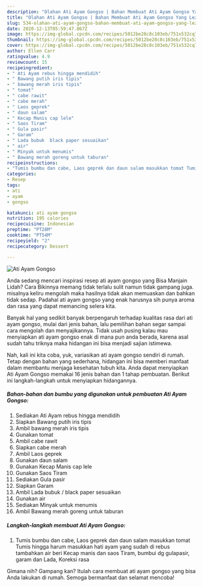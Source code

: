 ```yaml
---
description: "Olahan Ati Ayam Gongso | Bahan Membuat Ati Ayam Gongso Yang Lezat Sekali"
title: "Olahan Ati Ayam Gongso | Bahan Membuat Ati Ayam Gongso Yang Lezat Sekali"
slug: 534-olahan-ati-ayam-gongso-bahan-membuat-ati-ayam-gongso-yang-lezat-sekali
date: 2020-12-13T05:59:47.867Z
image: https://img-global.cpcdn.com/recipes/5012be28c8c103eb/751x532cq70/ati-ayam-gongso-foto-resep-utama.jpg
thumbnail: https://img-global.cpcdn.com/recipes/5012be28c8c103eb/751x532cq70/ati-ayam-gongso-foto-resep-utama.jpg
cover: https://img-global.cpcdn.com/recipes/5012be28c8c103eb/751x532cq70/ati-ayam-gongso-foto-resep-utama.jpg
author: Ellen Carr
ratingvalue: 4.9
reviewcount: 15
recipeingredient:
- " Ati Ayam rebus hingga mendidih"
- " Bawang putih iris tipis"
- " bawang merah iris tipis"
- " tomat"
- " cabe rawit"
- " cabe merah"
- " Laos geprek"
- " daun salam"
- " Kecap Manis cap lele"
- " Saos Tiram"
- " Gula pasir"
- " Garam"
- " Lada bubuk  black paper sesuaikan"
- " air"
- " Minyak untuk menumis"
- " Bawang merah goreng untuk taburan"
recipeinstructions:
- "Tumis bumbu dan cabe, Laos geprek dan daun salam masukkan tomat Tumis hingga harum masukkan hati ayam yang sudah di rebus tambahkan air beri Kecap manis dan saos Tiram, bumbui dg gulapasir, garam dan Lada, Koreksi rasa"
categories:
- Resep
tags:
- ati
- ayam
- gongso

katakunci: ati ayam gongso 
nutrition: 195 calories
recipecuisine: Indonesian
preptime: "PT28M"
cooktime: "PT54M"
recipeyield: "2"
recipecategory: Dessert

---
```



![Ati Ayam Gongso](https://img-global.cpcdn.com/recipes/5012be28c8c103eb/751x532cq70/ati-ayam-gongso-foto-resep-utama.jpg)

Anda sedang mencari inspirasi resep ati ayam gongso yang Bisa Manjain Lidah? Cara Bikinnya memang tidak terlalu sulit namun tidak gampang juga. misalnya keliru mengolah maka hasilnya tidak akan memuaskan dan bahkan tidak sedap. Padahal ati ayam gongso yang enak harusnya sih punya aroma dan rasa yang dapat memancing selera kita.



Banyak hal yang sedikit banyak berpengaruh terhadap kualitas rasa dari ati ayam gongso, mulai dari jenis bahan, lalu pemilihan bahan segar sampai cara mengolah dan menyajikannya. Tidak usah pusing kalau mau menyiapkan ati ayam gongso enak di mana pun anda berada, karena asal sudah tahu triknya maka hidangan ini bisa menjadi sajian istimewa.


Nah, kali ini kita coba, yuk, variasikan ati ayam gongso sendiri di rumah. Tetap dengan bahan yang sederhana, hidangan ini bisa memberi manfaat dalam membantu menjaga kesehatan tubuh kita. Anda dapat menyiapkan Ati Ayam Gongso memakai 16 jenis bahan dan 1 tahap pembuatan. Berikut ini langkah-langkah untuk menyiapkan hidangannya.

<!--inarticleads1-->

##### Bahan-bahan dan bumbu yang digunakan untuk pembuatan Ati Ayam Gongso:

1. Sediakan  Ati Ayam rebus hingga mendidih
1. Siapkan  Bawang putih iris tipis
1. Ambil  bawang merah iris tipis
1. Gunakan  tomat
1. Ambil  cabe rawit
1. Siapkan  cabe merah
1. Ambil  Laos geprek
1. Gunakan  daun salam
1. Gunakan  Kecap Manis cap lele
1. Gunakan  Saos Tiram
1. Sediakan  Gula pasir
1. Siapkan  Garam
1. Ambil  Lada bubuk / black paper sesuaikan
1. Gunakan  air
1. Sediakan  Minyak untuk menumis
1. Ambil  Bawang merah goreng untuk taburan




<!--inarticleads2-->

##### Langkah-langkah membuat Ati Ayam Gongso:

1. Tumis bumbu dan cabe, Laos geprek dan daun salam masukkan tomat Tumis hingga harum masukkan hati ayam yang sudah di rebus tambahkan air beri Kecap manis dan saos Tiram, bumbui dg gulapasir, garam dan Lada, Koreksi rasa




Gimana nih? Gampang kan? Itulah cara membuat ati ayam gongso yang bisa Anda lakukan di rumah. Semoga bermanfaat dan selamat mencoba!
